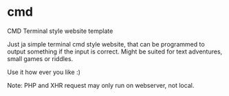 # cmd
CMD Terminal style website template

Just ja simple terminal cmd style website, that can be programmed to output something if the input is correct.
Might be suited for text adventures, small games or riddles.

Use it how ever you like :)

Note: PHP and XHR request may only run on webserver, not local.

